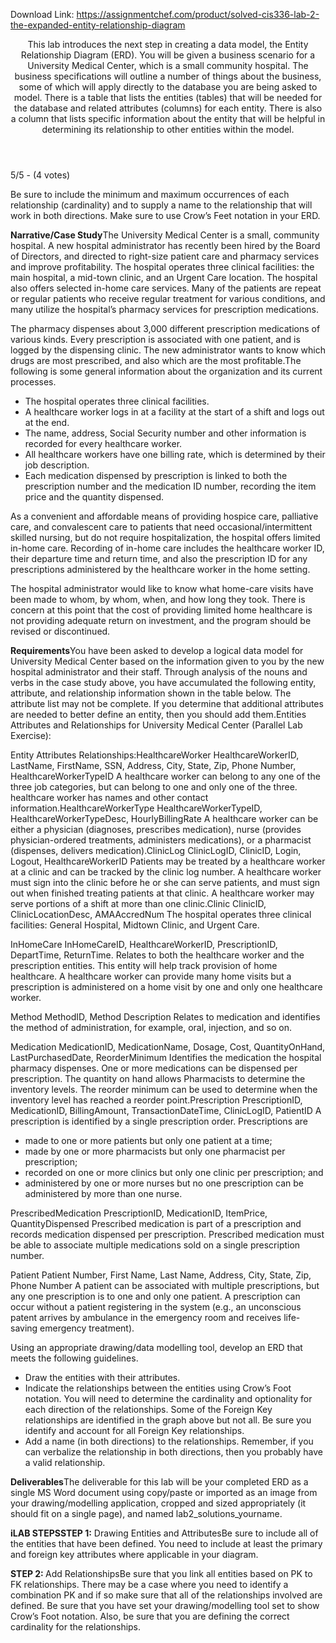 Download Link: https://assignmentchef.com/product/solved-cis336-lab-2-the-expanded-entity-relationship-diagram
<br>
<header class="entry-header">

 <p class="entry-title">This lab introduces the next step in creating a data model, the Entity Relationship Diagram (ERD). You will be given a business scenario for a University Medical Center, which is a small community hospital. The business specifications will outline a number of things about the business, some of which will apply directly to the database you are being asked to model. There is a table that lists the entities (tables) that will be needed for the database and related attributes (columns) for each entity. There is also a column that lists specific information about the entity that will be helpful in determining its relationship to other entities within the model.

</header>

5/5 - (4 votes)

Be sure to include the minimum and maximum occurrences of each relationship (cardinality) and to supply a name to the relationship that will work in both directions. Make sure to use Crow’s Feet notation in your ERD.

<strong>Narrative/Case Study</strong>The University Medical Center is a small, community hospital. A new hospital administrator has recently been hired by the Board of Directors, and directed to right-size patient care and pharmacy services and improve profitability. The hospital operates three clinical facilities: the main hospital, a mid-town clinic, and an Urgent Care location. The hospital also offers selected in-home care services. Many of the patients are repeat or regular patients who receive regular treatment for various conditions, and many utilize the hospital’s pharmacy services for prescription medications.

The pharmacy dispenses about 3,000 different prescription medications of various kinds. Every prescription is associated with one patient, and is logged by the dispensing clinic. The new administrator wants to know which drugs are most prescribed, and also which are the most profitable.The following is some general information about the organization and its current processes.

<ul>

 <li>The hospital operates three clinical facilities.</li>

 <li>A healthcare worker logs in at a facility at the start of a shift and logs out at the end.</li>

 <li>The name, address, Social Security number and other information is recorded for every healthcare worker.</li>

 <li>All healthcare workers have one billing rate, which is determined by their job description.</li>

 <li>Each medication dispensed by prescription is linked to both the prescription number and the medication ID number, recording the item price and the quantity dispensed.</li>

</ul>

As a convenient and affordable means of providing hospice care, palliative care, and convalescent care to patients that need occasional/intermittent skilled nursing, but do not require hospitalization, the hospital offers limited in-home care. Recording of in-home care includes the healthcare worker ID, their departure time and return time, and also the prescription ID for any prescriptions administered by the healthcare worker in the home setting.

The hospital administrator would like to know what home-care visits have been made to whom, by whom, when, and how long they took. There is concern at this point that the cost of providing limited home healthcare is not providing adequate return on investment, and the program should be revised or discontinued.

<strong>Requirements</strong>You have been asked to develop a logical data model for University Medical Center based on the information given to you by the new hospital administrator and their staff. Through analysis of the nouns and verbs in the case study above, you have accumulated the following entity, attribute, and relationship information shown in the table below. The attribute list may not be complete. If you determine that additional attributes are needed to better define an entity, then you should add them.Entities Attributes and Relationships for University Medical Center (Parallel Lab Exercise):

Entity Attributes Relationships:HealthcareWorker HealthcareWorkerID, LastName, FirstName, SSN, Address, City, State, Zip, Phone Number, HealthcareWorkerTypeID A healthcare worker can belong to any one of the three job categories, but can belong to one and only one of the three. healthcare worker has names and other contact information.HealthcareWorkerType HealthcareWorkerTypeID, HealthcareWorkerTypeDesc, HourlyBillingRate A healthcare worker can be either a physician (diagnoses, prescribes medication), nurse (provides physician-ordered treatments, administers medications), or a pharmacist (dispenses, delivers medication).ClinicLog ClinicLogID, ClinicID, Login, Logout, HealthcareWorkerID Patients may be treated by a healthcare worker at a clinic and can be tracked by the clinic log number. A healthcare worker must sign into the clinic before he or she can serve patients, and must sign out when finished treating patients at that clinic. A healthcare worker may serve portions of a shift at more than one clinic.Clinic ClinicID, ClinicLocationDesc, AMAAccredNum The hospital operates three clinical facilities: General Hospital, Midtown Clinic, and Urgent Care.

InHomeCare InHomeCareID, HealthcareWorkerID, PrescriptionID, DepartTime, ReturnTime. Relates to both the healthcare worker and the prescription entities. This entity will help track provision of home healthcare. A healthcare worker can provide many home visits but a prescription is administered on a home visit by one and only one healthcare worker.

Method MethodID, Method Description Relates to medication and identifies the method of administration, for example, oral, injection, and so on.

Medication MedicationID, MedicationName, Dosage, Cost, QuantityOnHand, LastPurchasedDate, ReorderMinimum Identifies the medication the hospital pharmacy dispenses. One or more medications can be dispensed per prescription. The quantity on hand allows Pharmacists to determine the inventory levels. The reorder minimum can be used to determine when the inventory level has reached a reorder point.Prescription PrescriptionID, MedicationID, BillingAmount, TransactionDateTime, ClinicLogID, PatientID A prescription is identified by a single prescription order. Prescriptions are

<ul>

 <li>made to one or more patients but only one patient at a time;</li>

 <li>made by one or more pharmacists but only one pharmacist per prescription;</li>

 <li>recorded on one or more clinics but only one clinic per prescription; and</li>

 <li>administered by one or more nurses but no one prescription can be administered by more than one nurse.</li>

</ul>

PrescribedMedication PrescriptionID, MedicationID, ItemPrice, QuantityDispensed Prescribed medication is part of a prescription and records medication dispensed per prescription. Prescribed medication must be able to associate multiple medications sold on a single prescription number.

Patient Patient Number, First Name, Last Name, Address, City, State, Zip, Phone Number A patient can be associated with multiple prescriptions, but any one prescription is to one and only one patient. A prescription can occur without a patient registering in the system (e.g., an unconscious patent arrives by ambulance in the emergency room and receives life-saving emergency treatment).

Using an appropriate drawing/data modelling tool, develop an ERD that meets the following guidelines.

<ul>

 <li>Draw the entities with their attributes.</li>

 <li>Indicate the relationships between the entities using Crow’s Foot notation. You will need to determine the cardinality and optionality for each direction of the relationships. Some of the Foreign Key relationships are identified in the graph above but not all. Be sure you identify and account for all Foreign Key relationships.</li>

 <li>Add a name (in both directions) to the relationships. Remember, if you can verbalize the relationship in both directions, then you probably have a valid relationship.</li>

</ul>

<strong>Deliverables</strong>The deliverable for this lab will be your completed ERD as a single MS Word document using copy/paste or imported as an image from your drawing/modelling application, cropped and sized appropriately (it should fit on a single page), and named lab2_solutions_yourname.

<strong>iLAB STEPS</strong><strong>STEP 1:</strong> Drawing Entities and AttributesBe sure to include all of the entities that have been defined. You need to include at least the primary and foreign key attributes where applicable in your diagram.

<strong>STEP 2: </strong>Add RelationshipsBe sure that you link all entities based on PK to FK relationships. There may be a case where you need to identify a combination PK and if so make sure that all of the relationships involved are defined. Be sure that you have set your drawing/modelling tool set to show Crow’s Foot notation. Also, be sure that you are defining the correct cardinality for the relationships.